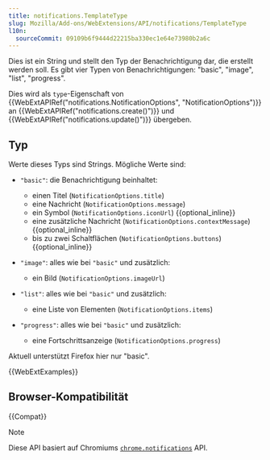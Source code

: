 ```yaml
---
title: notifications.TemplateType
slug: Mozilla/Add-ons/WebExtensions/API/notifications/TemplateType
l10n:
  sourceCommit: 09109b6f9444d22215ba330ec1e64e73980b2a6c
---
```


Dies ist ein String und stellt den Typ der Benachrichtigung dar, die erstellt werden soll. Es gibt vier Typen von Benachrichtigungen: "basic", "image", "list", "progress".

Dies wird als `type`-Eigenschaft von {{WebExtAPIRef("notifications.NotificationOptions", "NotificationOptions")}} an {{WebExtAPIRef("notifications.create()")}} und {{WebExtAPIRef("notifications.update()")}} übergeben.

## Typ

Werte dieses Typs sind Strings. Mögliche Werte sind:

- `"basic"`: die Benachrichtigung beinhaltet:
  - einen Titel (`NotificationOptions.title`)
  - eine Nachricht (`NotificationOptions.message`)
  - ein Symbol (`NotificationOptions.iconUrl`) {{optional_inline}}
  - eine zusätzliche Nachricht (`NotificationOptions.contextMessage`) {{optional_inline}}
  - bis zu zwei Schaltflächen (`NotificationOptions.buttons`) {{optional_inline}}

- `"image"`: alles wie bei `"basic"` und zusätzlich:
  - ein Bild (`NotificationOptions.imageUrl`)

- `"list"`: alles wie bei `"basic"` und zusätzlich:
  - eine Liste von Elementen (`NotificationOptions.items`)

- `"progress"`: alles wie bei `"basic"` und zusätzlich:
  - eine Fortschrittsanzeige (`NotificationOptions.progress`)

Aktuell unterstützt Firefox hier nur "basic".

{{WebExtExamples}}

## Browser-Kompatibilität

{{Compat}}

> [!NOTE]
> Diese API basiert auf Chromiums [`chrome.notifications`](https://developer.chrome.com/docs/extensions/reference/api/notifications) API.
